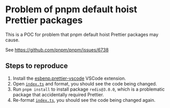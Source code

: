 # Problem of pnpm default hoist Prettier packages

This is a POC for problem that pnpm default hoist Prettier packages may cause.

See https://github.com/pnpm/pnpm/issues/6738

## Steps to reproduce

1. Install the [esbenp.prettier-vscode](https://marketplace.visualstudio.com/items?itemName=esbenp.prettier-vscode) VSCode extension.
2. Open [`index.ts`](index.ts) and format, you should see the code being changed.
3. Run `pnpm install` to install package `redis@3.0.0`, which is a problematic package that accidentally required Prettier.
4. Re-format [`index.ts`](index.ts), you should see the code being changed again.
